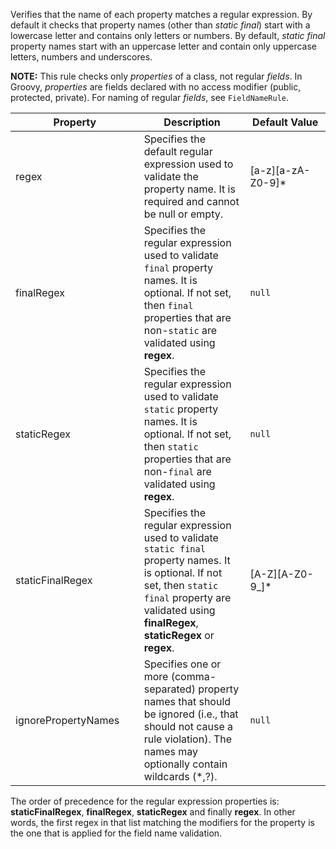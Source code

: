 Verifies that the name of each property matches a regular expression. By
default it checks that property names (other than *static final*) start
with a lowercase letter and contains only letters or numbers. By
default, *static final* property names start with an uppercase letter
and contain only uppercase letters, numbers and underscores.

**NOTE:** This rule checks only *properties* of a class, not regular
*fields*. In Groovy, *properties* are fields declared with no access
modifier (public, protected, private). For naming of regular *fields*,
see `FieldNameRule`.

<table>
<colgroup>
<col style="width: 40%" />
<col style="width: 33%" />
<col style="width: 25%" />
</colgroup>
<thead>
<tr class="header">
<th>Property</th>
<th>Description</th>
<th>Default Value</th>
</tr>
</thead>
<tbody>
<tr class="odd">
<td>regex</td>
<td>Specifies the default regular expression used to validate the
property name. It is required and cannot be null or empty.</td>
<td>[a-z][a-zA-Z0-9]*</td>
</tr>
<tr class="even">
<td>finalRegex</td>
<td>Specifies the regular expression used to validate <code>final</code>
property names. It is optional. If not set, then <code>final</code>
properties that are non-<code>static</code> are validated using
<strong>regex</strong>.</td>
<td><code>null</code></td>
</tr>
<tr class="odd">
<td>staticRegex</td>
<td>Specifies the regular expression used to validate
<code>static</code> property names. It is optional. If not set, then
<code>static</code> properties that are non-<code>final</code> are
validated using <strong>regex</strong>.</td>
<td><code>null</code></td>
</tr>
<tr class="even">
<td>staticFinalRegex</td>
<td>Specifies the regular expression used to validate
<code>static final</code> property names. It is optional. If not set,
then <code>static final</code> property are validated using
<strong>finalRegex</strong>, <strong>staticRegex</strong> or
<strong>regex</strong>.</td>
<td>[A-Z][A-Z0-9_]*</td>
</tr>
<tr class="odd">
<td>ignorePropertyNames</td>
<td>Specifies one or more (comma-separated) property names that should
be ignored (i.e., that should not cause a rule violation). The names may
optionally contain wildcards (*,?).</td>
<td><code>null</code></td>
</tr>
</tbody>
</table>

The order of precedence for the regular expression properties is:
**staticFinalRegex**, **finalRegex**, **staticRegex** and finally
**regex**. In other words, the first regex in that list matching the
modifiers for the property is the one that is applied for the field name
validation.
